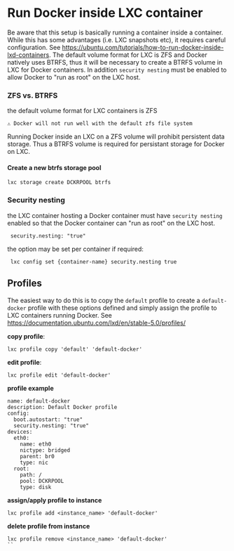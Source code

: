 # Run Docker inside LXC container

Be aware that this setup is basically running a container inside a container. While this has some advantages (i.e. LXC snapshots etc), it requires careful configuration. See https://ubuntu.com/tutorials/how-to-run-docker-inside-lxd-containers.
The default volume format for LXC is ZFS and Docker natively uses BTRFS, thus it will be necessary to create a BTRFS volume in LXC for Docker containers. 
In addition `security nesting` must be enabled to allow Docker to "run as root" on the LXC host. 

### ZFS vs. BTRFS
the default volume format for LXC containers is ZFS

```⚠️ Docker will not run well with the default zfs file system```

Running Docker inside an LXC on a ZFS volume will prohibit persistent data storage. Thus a BTRFS volume is required for persistant storage for Docker on LXC.

#### Create a new btrfs storage pool

```lxc storage create DCKRPOOL btrfs```

###  Security nesting
the LXC container hosting a Docker container must have `security nesting` enabled so that the Docker container can "run as root" on the LXC host.

` security.nesting: "true"`

the option may be set per container if required:

` lxc config set {container-name} security.nesting true`

## Profiles

The easiest way to do this is to copy the `default` profile to create a `default-docker` profile with these options defined and simply assign the profile to LXC containers running Docker. See https://documentation.ubuntu.com/lxd/en/stable-5.0/profiles/

**copy profile**:
```
lxc profile copy 'default' 'default-docker'
```

**edit profile**:
```
lxc profile edit 'default-docker'
```

**profile example**

```
name: default-docker
description: Default Docker profile
config:
  boot.autostart: "true"
  security.nesting: "true"
devices:
  eth0:
    name: eth0
    nictype: bridged
    parent: br0
    type: nic
  root:
    path: /
    pool: DCKRPOOL
    type: disk
```

**assign/apply profile to instance**
```
lxc profile add <instance_name> 'default-docker'
```

**delete profile from instance**
```
lxc profile remove <instance_name> 'default-docker'
``
